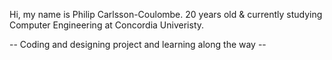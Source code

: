 Hi, my name is Philip Carlsson-Coulombe.
20 years old & currently studying Computer Engineering at Concordia Univeristy.

-- Coding and designing project and learning along the way --
